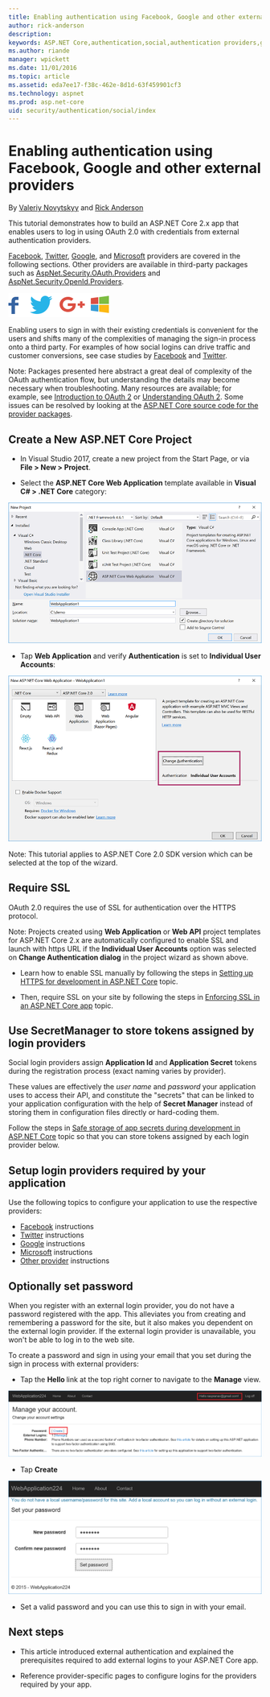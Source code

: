 ```yaml
---
title: Enabling authentication using Facebook, Google and other external
author: rick-anderson
description: 
keywords: ASP.NET Core,authentication,social,authentication providers,google,facebook,twitter,microsoft account
ms.author: riande
manager: wpickett
ms.date: 11/01/2016
ms.topic: article
ms.assetid: eda7ee17-f38c-462e-8d1d-63f459901cf3
ms.technology: aspnet
ms.prod: asp.net-core
uid: security/authentication/social/index
---
```


# Enabling authentication using Facebook, Google and other external providers

<a name=security-authentication-social-logins></a>

By [Valeriy Novytskyy](https://github.com/01binary) and [Rick Anderson](https://twitter.com/RickAndMSFT)

This tutorial demonstrates how to build an ASP.NET Core 2.x app that enables users to log in using OAuth 2.0 with credentials from external authentication providers.

[Facebook](facebook-logins.md), [Twitter](twitter-logins.md), [Google](google-logins.md), and [Microsoft](microsoft-logins.md) providers are covered in the following sections. Other providers are available in third-party packages such as [AspNet.Security.OAuth.Providers](https://github.com/aspnet-contrib/AspNet.Security.OAuth.Providers) and [AspNet.Security.OpenId.Providers](https://github.com/aspnet-contrib/AspNet.Security.OpenId.Providers).

![Social media icons for Facebook, Twitter, Google plus, and Windows](index/_static/social.png)

Enabling users to sign in with their existing credentials is convenient for the users and shifts many of the complexities of managing the sign-in process onto a third party. For examples of how social logins can drive traffic and customer conversions, see case studies by [Facebook](https://www.facebook.com/unsupportedbrowser) and [Twitter](https://dev.twitter.com/resources/case-studies).

Note: Packages presented here abstract a great deal of complexity of the OAuth authentication flow, but understanding the details may become necessary when troubleshooting. Many resources are available; for example, see [Introduction to OAuth 2](https://www.digitalocean.com/community/tutorials/an-introduction-to-oauth-2) or [Understanding OAuth 2](http://www.bubblecode.net/2016/01/22/understanding-oauth2/). Some issues can be resolved by looking at the [ASP.NET Core source code for the provider packages](https://github.com/aspnet/Security/tree/dev/src).

## Create a New ASP.NET Core Project

* In Visual Studio 2017, create a new project from the Start Page, or via **File > New > Project**.

* Select the **ASP.NET Core Web Application** template available in **Visual C# > .NET Core** category:

![New Project dialog](index/_static/new-project.png)

* Tap **Web Application** and verify **Authentication** is set to **Individual User Accounts**:

![New Web Application dialog](index/_static/select-project.png)

Note: This tutorial applies to ASP.NET Core 2.0 SDK version which can be selected at the top of the wizard.

## Require SSL

OAuth 2.0 requires the use of SSL for authentication over the HTTPS protocol.

Note: Projects created using **Web Application** or **Web API** project templates for ASP.NET Core 2.x are automatically configured to enable SSL and launch with https URL if the **Individual User Accounts** option was selected on **Change Authentication dialog** in the project wizard as shown above.

* Learn how to enable SSL manually by following the steps in [Setting up HTTPS for development in ASP.NET Core](xref:security/https) topic.

* Then, require SSL on your site by following the steps in [Enforcing SSL in an ASP.NET Core app](xref:security/enforcing-ssl) topic.

## Use SecretManager to store tokens assigned by login providers

Social login providers assign **Application Id** and **Application Secret** tokens during the registration process (exact naming varies by provider).

These values are effectively the *user name* and *password* your application uses to access their API, and constitute the "secrets" that can be linked to your application configuration with the help of **Secret Manager** instead of storing them in configuration files directly or hard-coding them.

Follow the steps in [Safe storage of app secrets during development in ASP.NET Core](xref:security/app-secrets) topic so that you can store tokens assigned by each login provider below.

## Setup login providers required by your application

Use the following topics to configure your application to use the respective providers:

* [Facebook](facebook-logins.md) instructions
* [Twitter](twitter-logins.md) instructions
* [Google](google-logins.md) instructions
* [Microsoft](microsoft-logins.md) instructions
* [Other provider](other-logins.md) instructions

## Optionally set password

When you register with an external login provider, you do not have a password registered with the app. This alleviates you from creating and remembering a password for the site, but it also makes you dependent on the external login provider. If the external login provider is unavailable, you won't be able to log in to the web site.

To create a password and sign in using your email that you set during the sign in process with external providers:

* Tap the **Hello <email alias>** link at the top right corner to navigate to the **Manage** view.

![Web application Manage view](index/_static/pass1a.png)

* Tap **Create**

![Set your password page](index/_static/pass2a.png)

* Set a valid password and you can use this to sign in with your email.

## Next steps

* This article introduced external authentication and explained the prerequisites required to add external logins to your ASP.NET Core app.

* Reference provider-specific pages to configure logins for the providers required by your app.
